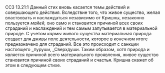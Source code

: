 ССЗ 13.21:1	Данный стих вновь касается темы действий и совершающего действия. Вследствие того, что живое существо, желая властвовать и наслаждаться независимо от Кришны, незаконно пользуется _майей,_ оно само и становится причиной всех своих страданий и наслаждений и тем самым запутывается в материальной природе. С учетом _кармы_ живого существа материальная природа создает для _дживы_ поле деятельности, которое в конечном итоге предназначено для страданий. Все это происходит с санкции настоящего _пуруши, _Сверхдуши. Таким образом, хотя природа и является причиной всего материального проявления, живое существо становится причиной своих страданий и счастья. Кришна скажет об этом в следующем стихе.